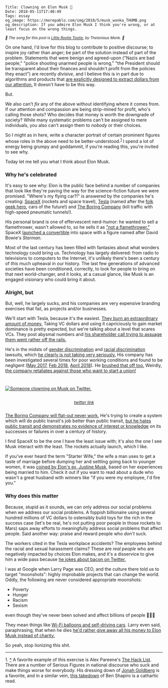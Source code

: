     Title: Clowning on Elon Musk 🤡
    Date: 2018-05-11T17:48:49
    Tags: essay
    og_image: https://morepablo.com/img/2018/5/musk_wonka_THUMB.png
    og_description: If you admire Elon Musk I think you're wrong, or at least focus on the wrong things.

<small><em>🎵 The song for this post is <a href="https://www.youtube.com/watch?v=cDUKWCZD5Qs">Little Rootie Tootie</a>, by Thelonious Monk. 🎵</em></small>

On one hand, I'd love for this blog to contribute to positive discourse; to
inspire joy rather than anger; be part of the solution instead of part of the
problem. Statements that were benign and agreed-upon ("Nazis are bad people,"
"police shooting unarmed people is wrong," "the President should be transparent
about their finances and shouldn't profit from the policies they enact") are
recently _divisive_, and I believe this is in part due to algorithms and
products that [are explicitly designed to extract dollars from our attention.][9]
It doesn't have to be this way.

But.

We also can't _fix_ any of the above without identifying where it comes from.
If our attention and compassion are being strip-mined for profit, who's calling
those shots? Who decides that money is worth the downgrade of society? While
many systematic problems can't be assigned to mere individuals, you also can't
assign them to _nobody_ or their choices.

So I might as in here, write a character portrait of certain prominent figures
whose roles in the above need to be
better-understood.<sup id="place1"><a href="#footnote1">1</a></sup> I spend a
lot of energy being grumpy and goddammit, if you're reading this, you're invited
to see why.

Today let me tell you what I think about Elon Musk.

### Why he's celebrated

It's easy to see why: Elon is the public face behind a number of companies
that look like they're paving the way for the science-fiction future we were
promised. "Where's my flying car?!" is answered by the companies he's creating:
[SpaceX][10] (rockets and space travel), [Tesla][11] (named after the [folk geek
hero][4], cars of the future!) and [The Boring Company][12] (kill traffic with
high-speed pneumatic tunnels!).

His personal brand is one of effervescent nerd-humor: he wanted to sell a
flamethrower, wasn't allowed to, so he sells it as ["not a flamethrower."][5]
SpaceX [launched a convertible][6] into space with a figure named after David
Bowie's _Starman_.

Most of the last century has been filled with fantasies about what wonders
technology could bring us. Technology has largely delivered: from radio to
televisions to computers to the Internet, it's unlikely there's been a century
of _this_ much upheaval in our history. The last few generations of advanced
societies have been conditioned, correctly, to look for people to bring on that
next world-changer, and it looks, at a casual glance, like Musk is an engaged
visionary who could bring it about.

### Alright, but

But, well, he largely sucks, and his companies are very expensive branding
exercises that fail, as projects and/or businesses.

We'll start with Tesla, because it's the easiest. [They burn an extraordinary
amount of money.][13] Taking VC dollars and using it capriciously to gain market
dominance is pretty expected, but we're talking about a level that scares VCs.
They post abysmal numbers and [his shareholder call trying to assuage them went
rather off the rails.][14]

He's in the midsts of [gender discrimination][16] and [racial
discrimination][15] lawsuits, which [he clearly is not taking very seriously.][17]
His company has been investigated several times for poor working conditions and
found to be negligent ([May 2017][18], [Feb 2018][19], [April 2018][20]).
He [brushed that off too.][21] Weirdly, [the company retaliates against those who
want to start a union!][22]

<div class="caption-img-block" style="margin: 25px auto">
<a href="https://twitter.com/thetomzone/status/994661340689158146" target="blank">
<img src="/img/2018/5/musk_wonka_THUMB.png" alt="Someone clowning on Musk on Twitter." style="margin: 15px auto;" /></a>
<p style="font-style: italic; text-align: center; font-size: small"><a href="https://twitter.com/thetomzone/status/994661340689158146">twitter link</a></p>
</div>

[The Boring Company will flat-out never work.][7] He's trying to create a system
which will do public transit's job better than public transit, [but he hates
public transit and demonstrates no evidence of interest or knowledge][23] on its
successes or failures in over a century of history.

I find SpaceX to be the one I have the least issue with; it's also the one I see
Musk interact with the least. The rockets actually launch, which I like.

If you've ever heard the term "Starter Wife," the wife a man uses to get a taste
of marriage before dumping her and settling going back to younger women, it was
[coined by Elon's ex, Justine Musk,][24] based on her experiences being married
to him. Check it out if you want to read about a dude who wasn't a great husband
with winners like "if you were my employee, I'd fire you."

### Why does this matter

Because, stupid as it sounds, we can only address our social problems when we
address our social problems. A foppish billionaire using several hundred
millions of VC dollars to ostensibly build toys for the rich in the success case
(let's be real, he's not putting poor people in those rockets to Mars) saps away
efforts to meaningfully address social problems that affect people. Said another
way: praise and reward people who _don't_ suck.

The workers cited in the Tesla workplace accidents? The employees behind the
racial and sexual harassment claims? These are _real people_ who are negatively
impacted by choices Elon makes, and it's a disservice to give him a wide pass
because [he jokes about bacon on Twitter.][25]

I was at Google when Larry Page was CEO, and the culture there told us to target
"moonshots": highly improbable projects that can change the world. Oddly, the
following are never considered appropriate moonshots:

* Poverty
* Hunger
* Racism
* Sexism

even though they've never been solved and affect billions of people 🤷🏼‍♂️

They mean things like [Wi-Fi balloons and self-driving cars][8]. Larry even said,
paraphrasing, that when he dies [he'd rather give away all his money to Elon Musk
instead of charity.][26]

So yeah, stop lionizing this shit.

<!--

---

I promised clowning, so let's clown:

variations of [his and Grimes appearance at the Met Gala][29]

- [One][28]
- [Two][30]
- [Three][31]
- [Four][32]
- [Five][33]

but my favorite is _the Onion_: [Horrified Grimes Stumbles Upon Boyfriend’s $18 Billion Plan
For All-New, Reinvented Grimes][27]

-->

---

<span id="footnote1">1.</span> <a href="#place1"><strong>^</strong></a>
A favorite example of this exercise is Alex Pareene's [The Hack List][1]. There
are a number of Serious Figures in national discourse who suck and make things
worse for everybody. His dressing down of [Jonah Goldberg][2] is a favorite, and
in a similar vein, [this takedown][3] of Ben Shapiro is a cathartic read.

   [1]: https://www.salon.com/topic/the_hack_list/
   [2]: https://www.salon.com/2012/05/10/jonah_goldbergs_desperation/
   [3]: https://static.currentaffairs.org/2017/12/the-cool-kids-philosopher
   [4]: http://theoatmeal.com/comics/tesla
   [5]: https://mashable.com/2018/01/26/elon-musk-flamethrower/#D7WV1.dQAmqz
   [6]: https://www.vox.com/science-and-health/2018/2/6/16981856/space-x-tesla-falcon-heavy-live-stream-mars
   [7]: https://amateurplanner.blogspot.com/2018/03/the-complete-infeasibility-of-boring.html
   [8]: https://x.company/
   [9]: https://twitter.com/max_read/status/994948736601247745
   [10]: http://www.spacex.com/
   [11]: https://www.tesla.com/
   [12]: https://www.boringcompany.com/
   [13]: https://www.bloomberg.com/graphics/2018-tesla-burns-cash/
   [14]: https://mashable.com/2018/05/09/tesla-elon-musk-earnings-call-analyst/#p6jYHQr.fkqo
   [15]: https://www.reuters.com/article/us-tesla-lawsuit/tesla-hit-by-class-action-lawsuit-claiming-racial-discrimination-idUSKBN1DD2RS
   [16]: https://www.newyorker.com/magazine/2017/11/20/the-tech-industrys-gender-discrimination-problem
   [17]: https://www.theroot.com/lawsuit-alleges-calif-tesla-factory-is-a-hotbed-for-r-1820414385
   [18]: https://www.theguardian.com/technology/2017/may/18/tesla-workers-factory-conditions-elon-musk
   [19]: https://www.buzzfeed.com/carolineodonovan/tesla-fremont-factory-injuries?utm_term=.ugqxWRDgK#.ks3vDYReq
   [20]: https://www.technologyreview.com/s/610889/tesla-says-its-factory-is-saferbut-it-left-injuries-off-the-books/
   [21]: https://www.fastcompany.com/40560294/tesla-calls-journalism-nonprofit-an-extremist-organization-after-negative-story
   [22]: http://money.cnn.com/2017/10/26/technology/tesla-uaw-firings/index.html
   [23]: http://fortune.com/2017/12/16/elon-musk-public-transport/
   [24]: https://www.marieclaire.com/sex-love/a5380/millionaire-starter-wife/
   [25]: https://twitter.com/elonmusk/status/878044200960380928?lang=en
   [26]: https://www.vox.com/2015/8/12/9140477/google-alphabet-larry-page-charity
   [27]: https://www.theonion.com/horrified-grimes-stumbles-upon-boyfriend-s-18-billion-1825896619
   [28]: https://twitter.com/pajamashaw/status/993678173987581953
   [29]: https://twitter.com/Booth/status/993653277748219905
   [30]: https://twitter.com/VegPol/status/993981505193103360
   [31]: https://twitter.com/__sagwa__/status/993656936313884672
   [32]: https://twitter.com/markyannna/status/993668999782154240
   [33]: https://twitter.com/epitasis/status/993665930449350656
